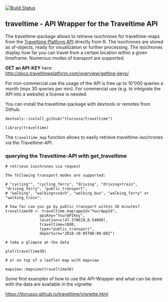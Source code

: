 [![Build Status](https://travis-ci.org/tlorusso/traveltime.svg?branch=dev)](https://travis-ci.org/tlorusso/traveltime)

## traveltime - API Wrapper for the Traveltime API

The traveltime-package allows to retrieve isochrones for traveltime-maps from the [Traveltime Platform API](http://docs.traveltimeplatform.com/overview/introduction) directly from R. The isochrones are stored as sf-objects, ready for visualization or further processing. The isochrones display how far you can travel from a certain location within a given timeframe. Numerous modes of transport are supported.

__GET an API-KEY__ here: http://docs.traveltimeplatform.com/overview/getting-keys/

For non-commercial use the usage of the API is free up to 10'000 queries a month (max 30 queries per min). For commercial use (e.g. to integrate the API into a website) a license is needed. 

You can install the traveltime-package with devtools or remotes from Github. 
```
devtools::install_github("tlorusso/traveltime")

library(traveltime)

```

The `traveltime_map` function allows to easily retrieve traveltime-isochrones via the Traveltime-API.

### querying the Traveltime-API with get_traveltime

```
# retrieve isochrones via request 

The following transport modes are supported:

# "cycling"", "cycling_ferry", "driving", "driving+train", "driving_ferry", "public_transport", 
# "walking", "walking+coach", "walking_bus", "walking_ferry" or "walking_train".

# how far can you go by public transport within 30 minutes?
traveltime30 <- traveltime_map(appId="YourAppId",
               apiKey="YourAPIKey",
               location=c(47.378610,8.54000),
               traveltime=1800,
               type="public_transport",
               departure="2018-10-05T08:00:00Z")
			   
# take a glimpse at the data

plot(traveltime30)

# or on top of a leaflet-map with mapview

mapview::mapview(traveltime30)

```

Some first examples of how to use the API-Wrapper and what can be done with the data are available in the vignette:

https://tlorusso.github.io/traveltime/vignette.html

